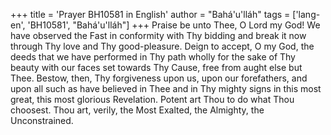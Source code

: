 +++
title = 'Prayer BH10581 in English'
author = "Bahá'u'lláh"
tags = ['lang-en', 'BH10581', "Bahá'u'lláh"]
+++
Praise be unto Thee, O Lord my God!  We have observed the Fast in conformity with Thy bidding and break it now through Thy love and Thy good-pleasure.  Deign to accept, O my God, the deeds that we have performed in Thy path wholly for the sake of Thy beauty with our faces set towards Thy Cause, free from aught else but Thee.  Bestow, then, Thy forgiveness upon us, upon our forefathers, and upon all such as have believed in Thee and in Thy mighty signs in this most great, this most glorious Revelation.  Potent art Thou to do what Thou choosest. Thou art, verily, the Most Exalted, the Almighty, the Unconstrained.
